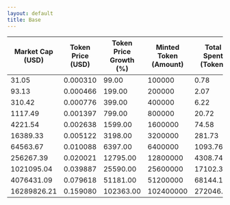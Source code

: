 ```yaml
---
layout: default
title: Base
---
```

| Market Cap (USD) | Token Price (USD) | Token Price Growth (%) | Minted Token (Amount) | Total Spent (Token) | Author Revenue (USD) | Platform Mint Fee (USD) |
|------------------|-------------------|------------------------|-----------------------|--------------------|-------------------------|-------------------------|
| 31.05 | 0.000310 | 99.00 | 100000 | 0.78 | 0.70 | 0.07 |
| 93.13 | 0.000466 | 199.00 | 200000 | 2.07 | 1.86 | 0.19 |
| 310.42 | 0.000776 | 399.00 | 400000 | 6.22 | 5.59 | 0.56 |
| 1117.49 | 0.001397 | 799.00 | 800000 | 20.72 | 18.63 | 1.86 |
| 4221.54 | 0.002638 | 1599.00 | 1600000 | 74.58 | 67.05 | 6.70 |
| 16389.33 | 0.005122 | 3198.00 | 3200000 | 281.73 | 253.29 | 25.33 |
| 64563.67 | 0.010088 | 6397.00 | 6400000 | 1093.76 | 983.36 | 98.34 |
| 256267.39 | 0.020021 | 12795.00 | 12800000 | 4308.74 | 3873.82 | 387.38 |
| 1021095.04 | 0.039887 | 25590.00 | 25600000 | 17102.36 | 15376.04 | 1537.60 |
| 4076431.09 | 0.079618 | 51181.00 | 51200000 | 68144.18 | 61265.70 | 6126.57 |
| 16289826.21 | 0.159080 | 102363.00 | 102400000 | 272046.23 | 244585.86 | 24458.59 |

